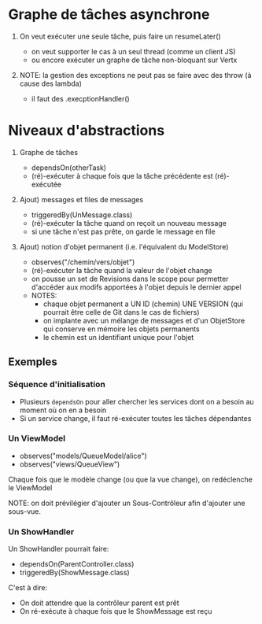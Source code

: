 # Graphe de tâches asynchrone

1. On veut exécuter une seule tâche, puis faire un resumeLater()
    * on veut supporter le cas à un seul thread (comme un client JS)
    * ou encore exécuter un graphe de tâche non-bloquant sur Vertx

1. NOTE: la gestion des exceptions ne peut pas se faire avec des throw (à cause des lambda)
    * il faut des .execptionHandler() 

# Niveaux d'abstractions

1. Graphe de tâches 
    * dependsOn(otherTask)
    * (ré)-exécuter à chaque fois que la tâche précédente est (ré)-exécutée

1. Ajout) messages et files de messages
    * triggeredBy(UnMessage.class)
    * (ré)-exécuter la tâche quand on reçoit un nouveau message
    * si une tâche n'est pas prête, on garde le message en file

1. Ajout) notion d'objet permanent         (i.e. l'équivalent du ModelStore)
    * observes("/chemin/vers/objet")
    * (ré)-exécuter la tâche quand la valeur de l'objet change
    * on pousse un set de Revisions dans le scope pour permetter d'accéder aux modifs apportées à l'objet depuis le dernier appel
    * NOTES:
        * chaque objet permanent a UN ID (chemin) UNE VERSION (qui pourrait être celle de Git dans le cas de fichiers)
        * on implante avec un mélange de messages et d'un ObjetStore qui conserve en mémoire les objets permanents
        * le chemin est un identifiant unique pour l'objet

## Exemples

### Séquence d'initialisation

* Plusieurs `dependsOn` pour aller chercher les services dont on a besoin au moment où on en a besoin
* Si un service change, il faut ré-exécuter toutes les tâches dépendantes

### Un ViewModel

* observes("models/QueueModel/alice")  
* observes("views/QueueView")

Chaque fois que le modèle change (ou que la vue change), on redéclenche le ViewModel

NOTE: on doit prévilégier d'ajouter un Sous-Contrôleur afin d'ajouter une sous-vue.

### Un ShowHandler

Un ShowHandler pourrait faire:

* dependsOn(ParentController.class)
* triggeredBy(ShowMessage.class)

C'est à dire:

* On doit attendre que la contrôleur parent est prêt
* On ré-exécute à chaque fois que le ShowMessage est reçu
